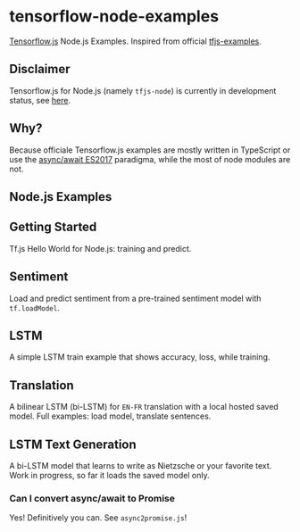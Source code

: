 # tensorflow-node-examples
[Tensorflow.js](https://github.com/tensorflow/tfjs) Node.js Examples. Inspired from official [tfjs-examples](https://github.com/tensorflow/tfjs-examples).

## Disclaimer
Tensorflow.js for Node.js (namely `tfjs-node`) is currently in development status, see [here](https://github.com/tensorflow/tfjs-node).

## Why?
Because officiale Tensorflow.js examples are mostly written in TypeScript or use the [async/await ES2017](https://developer.mozilla.org/en-US/docs/Web/JavaScript/Reference/Statements/async_function) paradigma, while the most of node modules are not.

## Node.js Examples

## Getting Started
Tf.js Hello World for Node.js: training and predict.

## Sentiment
Load and predict sentiment from a pre-trained sentiment model with `tf.loadModel`.

## LSTM
A simple LSTM train example that shows accuracy, loss, while training.

## Translation
A bilinear LSTM (bi-LSTM) for `EN-FR` translation with a local hosted saved model. Full examples: load model, translate sentences.

## LSTM Text Generation
A bi-LSTM model that learns to write as Nietzsche or your favorite text. Work in progress, so far it loads the saved model only.

### Can I convert async/await to Promise
Yes! Definitively you can. See `async2promise.js`!
